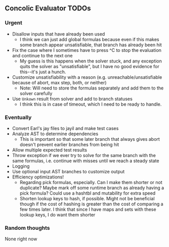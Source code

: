 ## Concolic Evaluator TODOs

### Urgent

* Disallow inputs that have already been used
  * I think we can just add global formulas because even if this makes some branch appear unsatisfiable, that branch has already been hit
* Fix the case where I sometimes have to press ^C to stop the evaluation and continue to the next one
  * My guess is this happens when the solver stuck, and any exception quits the solver as "unsatisfiable", but I have no good evidence for this--it's just a hunch.
* Customize unsatisfiability with a reason (e.g. unreachable/unsatisfiable because of abort, max step, both, or neither)
  * Note: Will need to store the formulas separately and add them to the solver carefully
* Use `Unkown` result from solver and add to branch statuses
  * I think this is in case of timeout, which I need to be ready to handle.

### Eventually

* Convert Earl's jay files to jayil and make test cases
* Analyze AST to determine dependencies
  * This is important so that some later branch that always gives abort doesn't prevent earlier branches from being hit
* Allow multiple expected test results
* Throw exception if we ever try to solve for the same branch with the same formulas, i.e. continue with misses until we reach a steady state
* Logging
* Use optional input AST branches to customize output
* Efficiency optimizations!
  * Regarding pick formulas, especially. Can I make them shorter or not duplicate? Maybe mark off some runtime branch as already having a pick formula? Could use a hashtbl and mutability for extra speed
  * Shorten lookup keys to hash, if possible. Might not be beneficial though if the cost of hashing is greater than the cost of comparing a few times later. I think that since I have maps and sets with these lookup keys, I do want them shorter

### Random thoughts

None right now
